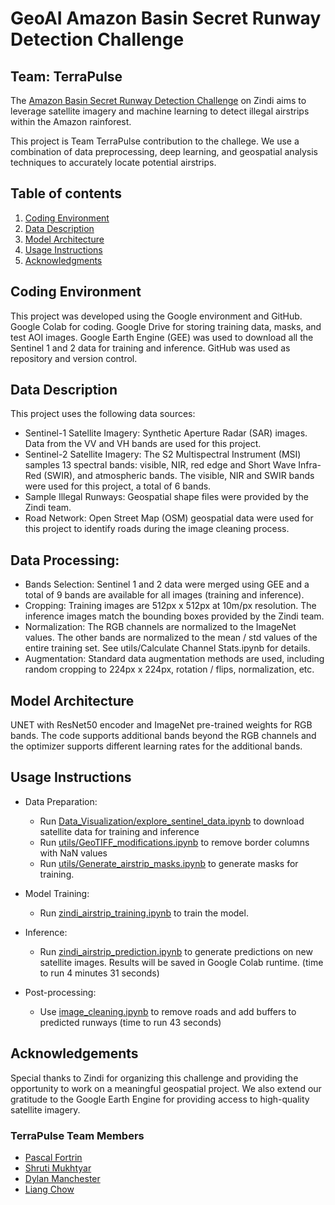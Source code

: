 # GeoAI Amazon Basin Secret Runway Detection Challenge
## Team: TerraPulse

The [Amazon Basin Secret Runway Detection Challenge](https://zindi.africa/competitions/geoai-amazon-basin-secret-runway-detection-challenge) on Zindi aims to leverage satellite imagery and machine learning to detect illegal airstrips within the Amazon rainforest.

This project is Team TerraPulse contribution to the challege. We use a combination of data preprocessing, deep learning, and geospatial analysis techniques to accurately locate potential airstrips.

## Table of contents
1. [Coding Environment](#CodingEnvironment)
2. [Data Description](#DataDescription)
3. [Model Architecture](#ModelArchitecture)
4. [Usage Instructions](#UsageInstructions)
5. [Acknowledgments](#Acknowledgments)

## Coding Environment
This project was developed using the Google environment and GitHub. Google Colab for coding. Google Drive for storing training data, masks, and test AOI images. Google Earth Engine (GEE) was used to download all the Sentinel 1 and 2 data for training and inference. GitHub was used as repository and version control.

## Data Description
This project uses the following data sources:
- Sentinel-1 Satellite Imagery: Synthetic Aperture Radar (SAR) images. Data from the VV and VH bands are used for this project.
- Sentinel-2 Satellite Imagery: The S2 Multispectral Instrument (MSI) samples 13 spectral bands: visible, NIR, red edge and Short Wave Infra-Red (SWIR), and atmospheric bands. The visible, NIR and SWIR bands were used for this project, a total of 6 bands.
- Sample Illegal Runways: Geospatial shape files were provided by the Zindi team.
- Road Network: Open Street Map (OSM) geospatial data were used for this project to identify roads during the image cleaning process.

## Data Processing:
- Bands Selection: Sentinel 1 and 2 data were merged using GEE and a total of 9 bands are available for all images (training and inference).
- Cropping: Training images are 512px x 512px at 10m/px resolution. The inference images match the bounding boxes provided by the Zindi team.
- Normalization: The RGB channels are normalized to the ImageNet values. The other bands are normalized to the mean / std values of the entire training set. See utils/Calculate Channel Stats.ipynb for details.
- Augmentation: Standard data augmentation methods are used, including random cropping to 224px x 224px, rotation / flips, normalization, etc.

## Model Architecture
UNET with ResNet50 encoder and ImageNet pre-trained weights for RGB bands. The code supports additional bands beyond the RGB channels and the optimizer supports different learning rates for the additional bands.

## Usage Instructions
- Data Preparation:
    - Run [Data_Visualization/explore_sentinel_data.ipynb](https://github.com/liangchow/zindi-amazon-secret-runway/blob/main/Data_Visualization/explore_sentinel_data.ipynb) to download satellite data for training and inference
    - Run [utils/GeoTIFF_modifications.ipynb](https://github.com/liangchow/zindi-amazon-secret-runway/blob/main/utils/GeoTIFF_modifications.ipynb) to remove border columns with NaN values
    - Run [utils/Generate_airstrip_masks.ipynb](https://github.com/liangchow/zindi-amazon-secret-runway/blob/main/utils/Generate_airstrip_masks.ipynb) to generate masks for training.

- Model Training:
    - Run [zindi_airstrip_training.ipynb](https://github.com/liangchow/zindi-amazon-secret-runway/blob/main/zindi_airstrip_training.ipynb) to train the model.

- Inference:
    - Run [zindi_airstrip_prediction.ipynb](https://github.com/liangchow/zindi-amazon-secret-runway/blob/main/zindi_airstrip_prediction.ipynb) to generate predictions on new satellite images. Results will be saved in Google Colab runtime. (time to run 4 minutes 31 seconds)

- Post-processing:
    - Use [image_cleaning.ipynb](https://github.com/liangchow/zindi-amazon-secret-runway/blob/main/image_cleaning.ipynb) to remove roads and add buffers to predicted runways (time to run 43 seconds)


## Acknowledgements
Special thanks to Zindi for organizing this challenge and providing the opportunity to work on a meaningful geospatial project. We also extend our gratitude to the Google Earth Engine for providing access to high-quality satellite imagery. 

### TerraPulse Team Members
- [Pascal Fortrin](https://github.com/Pascal-Fortin)
- [Shruti Mukhtyar](https://github.com/mukhtyar)
- [Dylan Manchester](https://github.com/dylan-manchester)
- [Liang Chow](https://github.com/liangchow)
